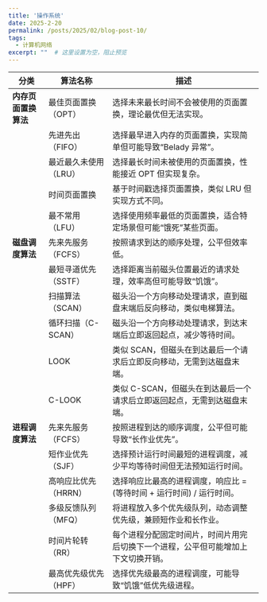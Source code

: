 ```yaml
---
title: '操作系统'
date: 2025-2-20
permalink: /posts/2025/02/blog-post-10/
tags:
  - 计算机网络
excerpt: ""  # 这里设置为空，阻止预览
---
```


| 分类                 | 算法名称              | 描述                                                         |
| -------------------- | --------------------- | ------------------------------------------------------------ |
| **内存页面置换算法** | 最佳页面置换（OPT）   | 选择未来最长时间不会被使用的页面置换，理论最优但无法实现。   |
|                      | 先进先出（FIFO）      | 选择最早进入内存的页面置换，实现简单但可能导致“Belady 异常”。 |
|                      | 最近最久未使用（LRU） | 选择最长时间未被使用的页面置换，性能接近 OPT 但实现复杂。    |
|                      | 时间页面置换          | 基于时间戳选择页面置换，类似 LRU 但实现方式不同。            |
|                      | 最不常用（LFU）       | 选择使用频率最低的页面置换，适合特定场景但可能“饿死”某些页面。 |
| **磁盘调度算法**     | 先来先服务（FCFS）    | 按照请求到达的顺序处理，公平但效率低。                       |
|                      | 最短寻道优先（SSTF）  | 选择距离当前磁头位置最近的请求处理，效率高但可能导致“饥饿”。 |
|                      | 扫描算法（SCAN）      | 磁头沿一个方向移动处理请求，直到磁盘末端后反向移动，类似电梯算法。 |
|                      | 循环扫描（C-SCAN）    | 磁头沿一个方向移动处理请求，到达末端后立即返回起点，减少等待时间。 |
|                      | LOOK                  | 类似 SCAN，但磁头在到达最后一个请求后立即反向移动，无需到达磁盘末端。 |
|                      | C-LOOK                | 类似 C-SCAN，但磁头在到达最后一个请求后立即返回起点，无需到达磁盘末端。 |
| **进程调度算法**     | 先来先服务（FCFS）    | 按照进程到达的顺序调度，公平但可能导致“长作业优先”。         |
|                      | 短作业优先（SJF）     | 选择预计运行时间最短的进程调度，减少平均等待时间但无法预知运行时间。 |
|                      | 高响应比优先（HRRN）  | 选择响应比最高的进程调度，响应比 = (等待时间 + 运行时间) / 运行时间。 |
|                      | 多级反馈队列（MFQ）   | 将进程放入多个优先级队列，动态调整优先级，兼顾短作业和长作业。 |
|                      | 时间片轮转（RR）      | 每个进程分配固定时间片，时间片用完后切换下一个进程，公平但可能增加上下文切换开销。 |
|                      | 最高优先级优先（HPF） | 选择优先级最高的进程调度，可能导致“饥饿”低优先级进程。       |
